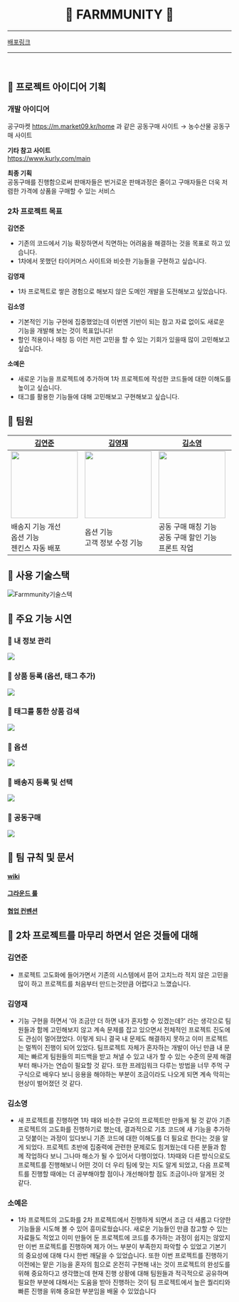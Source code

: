 <h1 align="center"> 🌿 FARMMUNITY 🌿 </h1>

---

[배포링크](https://www.farmmunity.store/)

---

<br>

## 🥕 프로젝트 아이디어 기획

### 개발 아이디어
공구마켓 https://m.market09.kr/home 과 같은 공동구매 사이트
→ 농수산물 공동구매 사이트

**기타 참고 사이트**<br>
https://www.kurly.com/main

**최종 기획**<br>
공동구매를 진행함으로써 판매자들은 번거로운 판매과정은 줄이고 구매자들은 더욱 저렴한 가격에 상품을 구매할 수 있는 서비스



### 2차 프로젝트 목표
**김연준**
- 기존의 코드에서 기능 확장하면서 직면하는 어려움을 해결하는 것을 목표로 하고 있습니다.
- 1차에서 못했던 타이커머스 사이트와 비슷한 기능들을 구현하고 싶습니다.

**김영재**
- 1차 프로젝트로 쌓은 경험으로 해보지 않은 도메인 개발을 도전해보고 싶었습니다.

**김소영**
- 기본적인 기능 구현에 집중했었는데 이번엔 기반이 되는 참고 자료 없이도 새로운 기능을 개발해 보는 것이 목표입니다!
- 할인 적용이나 매칭 등 이런 저런 고민을 할 수 있는 기회가 있을때 많이 고민해보고 싶습니다.

**소예은**
- 새로운 기능을 프로젝트에 추가하며 1차 프로젝트에 작성한 코드들에 대한 이해도를 높이고 싶습니다.
- 태그를 활용한 기능들에 대해 고민해보고 구현해보고 싶습니다.



## 🌽 팀원
| [김연준](https://github.com/duswnsxnxn)                                              | [김영재](https://github.com/Kim-youngjae)                                            | [김소영](https://github.com/whale22)                                                 | [소예은](https://github.com/sohhhyeeun)                                             |   
|-------------------------------------------------------------------------------------|-------------------------------------------------------------------------------------|-------------------------------------------------------------------------------------|----------------------------------------------------------------------------------|
| <img src ="https://avatars.githubusercontent.com/u/65449174?v=4" width="150" />     | <img src ="https://avatars.githubusercontent.com/u/62341313?v=4" width="150" />     | <img src ="https://avatars.githubusercontent.com/u/15629036?v=4" width="150" />     | <img src ="https://avatars.githubusercontent.com/u/109645958?v=4" width="150" /> |
| 배송지 기능 개선 <br/> 옵션 기능 <br/> 젠킨스 자동 배포                                    | 옵션 기능 <br/> 고객 정보 수정 기능                                                      | 공동 구매 매칭 기능 <br/> 공동 구매 할인 기능 <br/> 프론트 작업                             |  상품 태그 추가 기능<br/> 태그 검색 기능                                                       |



## 🍈 사용 기술스택
![Farmmunity기술스텍](https://github.com/FarmersAndFarmmunity/farmmunity/assets/65449174/34ad653d-1e1e-41cd-bf05-ac399c3c89da)




## 🍅 주요 기능 시연
### 🌿 내 정보 관리
<img src ="https://user-images.githubusercontent.com/109645958/253142221-82bfa333-2866-4e89-a24f-9eb95ec7b23f.gif">

### 🌿 상품 등록 (옵션, 태그 추가)
<img src ="https://user-images.githubusercontent.com/109645958/253144589-9b622200-1fe1-42fc-b525-3469e0969e10.gif">

### 🌿 태그를 통한 상품 검색
<img src ="https://user-images.githubusercontent.com/109645958/253145946-c122a6ee-207a-4666-8085-9621e9fa0f4b.gif">

### 🌿 옵션
<img src ="https://user-images.githubusercontent.com/109645958/253158970-1aec9361-d708-4789-a154-697d46083246.gif">

### 🌿 배송지 등록 및 선택
<img src ="https://user-images.githubusercontent.com/109645958/253166979-d48ac353-c6cf-4657-8b37-3c9bcc27b23e.gif">

### 🌿 공동구매
<img src ="https://user-images.githubusercontent.com/109645958/253185808-3b905a43-15f5-4da0-8cc1-d4ce95ac2087.gif">



## 🍑 팀 규칙 및 문서
#### [wiki](https://mixolydian-chair-95a.notion.site/Wiki-e6bf65d3e75b45c3b7cc2232b2800dac?pvs=4)
#### [그라운드 룰](https://mixolydian-chair-95a.notion.site/60aa65cdb1534d57995f8bda59d506a1?pvs=4)
#### [협업 컨벤션](https://mixolydian-chair-95a.notion.site/97962a9afe994a51826993ebc7d07769?pvs=4)



## 🥝 2차 프로젝트를 마무리 하면서 얻은 것들에 대해
### 김연준
- 프로젝트 고도화에 들어가면서 기존의 시스템에서 뜯어 고치느라 적지 않은 고민을 많이 하고 프로젝트를 처음부터 만드는것만큼 어렵다고 느꼈습니다.

### 김영재
- 기능 구현을 하면서 '아 조금만 더 하면 내가 혼자할 수 있겠는데?' 라는 생각으로 팀원들과 함께 고민해보지 않고 
계속 문제를 잡고 있으면서 전체적인 프로젝트 진도에도 관심이 멀어졌었다. 
이렇게 되니 결국 내 문제도 해결하지 못하고 이미 프로젝트는 멀찍이 진행이 되어 있었다. 
팀프로젝트 자체가 혼자하는 개발이 아닌 만큼 내 문제는 빠르게 팀원들의 피드백을 받고 쳐낼 수 있고 
내가 할 수 있는 수준의 문제 해결부터 해나가는 연습이 필요할 것 같다. 
또한 프레임워크 다루는 방법을 너무 주먹 구구식으로 배우다 보니 응용을 해야하는 부분이 조금이라도 나오게 되면
계속 막히는 현상이 벌어졌던 것 같다.

### 김소영
- 새 프로젝트를 진행하면 1차 때와 비슷한 규모의 프로젝트만 만들게 될 것 같아 기존 프로젝트의 고도화를 진행하기로 했는데, 
결과적으로 기초 코드에 새 기능을 추가하고 덧붙이는 과정이 있다보니 기존 코드에 대한 이해도를 더 필요로 한다는 것을 
알게 되었다. 프로젝트 초반에 집중력에 관련한 문제로도 힘겨웠는데 다른 분들과 함께 작업하다 보니 그나마 해소가 될 수 있어서 
다행이었다. 1차때와 다른 방식으로도 프로젝트를 진행해보니 어떤 것이 더 우리 팀에 맞는 지도 알게 되었고, 
다음 프로젝트를 진행할 때에는 더 공부해야할 점이나 개선해야할 점도 조금이나마 알게된 것 같다.

### 소예은
- 1차 프로젝트의 고도화를 2차 프로젝트에서 진행하게 되면서 조금 더 새롭고 다양한 기능들을 시도해 볼 수 있어 
흥미로웠습니다. 새로운 기능들인 만큼 참고할 수 있는 자료들도 적었고 이미 만들어 둔 프로젝트에 코드를 추가하는 과정이 
쉽지는 않았지만 이번 프로젝트를 진행하며 제가 어느 부분이 부족한지 파악할 수 있었고 기본기의 중요성에 대해 
다시 한번 깨달을 수 있었습니다. 또한 이번 프로젝트를 진행하기 이전에는 맡은 기능을 혼자의 힘으로 온전히 구현해 내는 것이 
프로젝트의 완성도를 위해 중요하다고 생각했는데 현재 진행 상황에 대해 팀원들과 적극적으로 공유하며 필요한 부분에 대해서는 
도움을 받아 진행하는 것이 팀 프로젝트에서 높은 퀄리티와 빠른 진행을 위해 중요한 부분임을 배울 수 있었습니다
